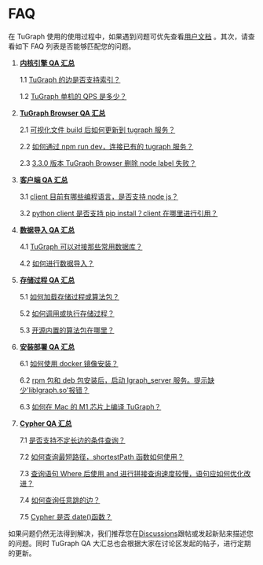 # FAQ

在 TuGraph 使用的使用过程中，如果遇到问题可优先查看[用户文档](https://github.com/TuGraph-db/tugraph-db/tree/master/doc/zh-CN) 。其次，请查看如下 FAQ 列表是否能够匹配您的问题。

1. **[内核引擎 QA 汇总](https://github.com/TuGraph-db/tugraph-db/discussions/113#discussion-4575385)**

   1.1 [TuGraph 的边是否支持索引？](https://github.com/TuGraph-db/tugraph-db/discussions/113#discussioncomment-4165379)

   1.2 [TuGraph 单机的 QPS 是多少？](https://github.com/TuGraph-db/tugraph-db/discussions/113#discussioncomment-4165388)
2. **[TuGraph Browser QA 汇总](https://github.com/TuGraph-db/tugraph-db/discussions/111#discussion-4575381)**

   2.1 [可视化文件 build 后如何更新到 tugraph 服务？](https://github.com/TuGraph-db/tugraph-db/discussions/111#discussioncomment-4165364)

   2.2 [如何通过 npm run dev，连接已有的 tugraph 服务？](https://github.com/TuGraph-db/tugraph-db/discussions/111#discussioncomment-4165366)

   2.3 [3.3.0 版本 TuGraph Browser 删除 node label 失败？](https://github.com/TuGraph-db/tugraph-db/discussions/82#discussion-4465791)
3. **[客户端 QA 汇总](https://github.com/TuGraph-db/tugraph-db/discussions/109#discussion-4575378)**

   3.1 [client 目前有哪些编程语言，是否支持 node js？](https://github.com/TuGraph-db/tugraph-db/discussions/109#discussioncomment-4165351)

   3.2 [python client 是否支持 pip install？client 在哪里进行引用？](https://github.com/TuGraph-db/tugraph-db/discussions/109#discussioncomment-4165353)

4. **[数据导入 QA 汇总](https://github.com/TuGraph-db/tugraph-db/discussions/107#discussion-4575373)**

   4.1 [TuGraph 可以对接那些常用数据库？](https://github.com/TuGraph-db/tugraph-db/discussions/107#discussioncomment-4165335)

   4.2 [如何进行数据导入？](https://github.com/TuGraph-db/tugraph-db/discussions/107#discussioncomment-4165336)
5. **[存储过程 QA 汇总](https://github.com/TuGraph-db/tugraph-db/discussions/105#discussion-4575369)**

   5.1 [如何加载存储过程或算法包？](https://github.com/TuGraph-db/tugraph-db/discussions/105#discussioncomment-4165313)

   5.2 [如何调用或执行存储过程？](https://github.com/TuGraph-db/tugraph-db/discussions/105#discussioncomment-4165317)

   5.3 [开源内置的算法包在哪里？](https://github.com/TuGraph-db/tugraph-db/discussions/105#discussioncomment-4165322)
6. **[安装部署 QA 汇总](https://github.com/TuGraph-db/tugraph-db/discussions/103#discussion-4575364)**

   6.1 [如何使用 docker 镜像安装？](https://github.com/TuGraph-db/tugraph-db/discussions/103#discussioncomment-4165287)

   6.2 [rpm 包和 deb 包安装后，启动 lgraph_server 服务。提示缺少'liblgraph.so'报错？](https://github.com/TuGraph-db/tugraph-db/discussions/103#discussioncomment-4165289)

   6.3 [如何在 Mac 的 M1 芯片上编译 TuGraph？](https://github.com/TuGraph-db/tugraph-db/discussions/47#discussion-4393165)
7. **[Cypher QA 汇总](https://github.com/TuGraph-db/tugraph-db/discussions/102#discussion-4575018)**

   7.1 [是否支持不定长边的条件查询？](https://github.com/TuGraph-db/tugraph-db/discussions/102#discussioncomment-4165252)

   7.2 [如何查询最短路径，shortestPath 函数如何使用？](https://github.com/TuGraph-db/tugraph-db/discussions/102#discussioncomment-4165256)

   7.3 [查询语句 Where 后使用 and 进行拼接查询速度较慢，语句应如何优化改进？](https://github.com/TuGraph-db/tugraph-db/discussions/102#discussioncomment-4165260)

   7.4 [如何查询任意跳的边？](https://github.com/TuGraph-db/tugraph-db/discussions/102#discussioncomment-4165262)

   7.5 [Cypher 是否 date()函数？](https://github.com/TuGraph-db/tugraph-db/discussions/91#discussion-4482858)

如果问题仍然无法得到解决，我们推荐您在[Discussions](https://github.com/TuGraph-family/tugraph-db/discussions)跟帖或发起新贴来描述您的问题。同时 TuGraph QA 大汇总也会根据大家在讨论区发起的帖子，进行定期的更新。